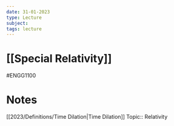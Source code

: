```yaml
---
date: 31-01-2023
type: Lecture
subject: 
tags: lecture
---
```

# [[Special Relativity]]
#ENGG1100
# Notes
[[2023/Definitions/Time Dilation|Time Dilation]]
Topic:: Relativity 